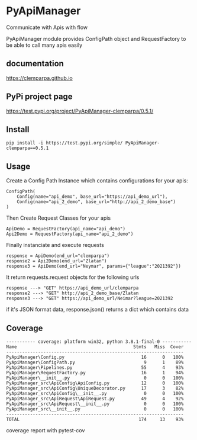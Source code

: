 # PyApiManager
 Communicate with Apis with flow


PyApiManager module provides ConfigPath object and RequestFactory to be able
to call many apis easily


## documentation 
https://clemparpa.github.io

## PyPi project page
https://test.pypi.org/project/PyApiManager-clemparpa/0.5.1/


## Install
    
    pip install -i https://test.pypi.org/simple/ PyApiManager-clemparpa==0.5.1


## Usage

Create a Config Path Instance which contains configurations for your apis: 

    ConfigPath(
        Config(name="api_demo", base_url="https://api_demo_url"),
        Config(name="api_2_demo", base_url="http://api_2_demo_base")
    )
    
Then Create Request Classes for your apis

    ApiDemo = RequestFactory(api_name="api_demo")
    Api2Demo = RequestFactory(api_name="api_2_demo")
    
Finally instanciate and execute requests

    response = ApiDemo(end_url="clemparpa")
    response2 = Api2Demo(end_url="Zlatan")
    response3 = ApiDemo(end_url="Neymar", params={"league":"2021392"})

It return requests.request objects for the following urls

    response ---> "GET" https://api_demo_url/clemparpa
    response2 ---> "GET" http://api_2_demo_base/Zlatan
    response3 ---> "GET" https://api_demo_url/Neimar?league=2021392

if it's JSON format data, response.json() returns a dict which contains data


## Coverage

    ----------- coverage: platform win32, python 3.8.1-final-0 -----------
    Name                                            Stmts   Miss  Cover
    -------------------------------------------------------------------
    PyApiManager\Config.py                             16      0   100%
    PyApiManager\ConfigPath.py                          9      1    89%
    PyApiManager\Pipelines.py                          55      4    93%
    PyApiManager\RequestFactory.py                     16      1    94%
    PyApiManager\__init__.py                            0      0   100%
    PyApiManager_src\ApiConfig\ApiConfig.py            12      0   100%
    PyApiManager_src\ApiConfig\UniqueDecorator.py      17      3    82%
    PyApiManager_src\ApiConfig\__init__.py              0      0   100%
    PyApiManager_src\ApiRequest\ApiRequest.py          49      4    92%
    PyApiManager_src\ApiRequest\__init__.py             0      0   100%
    PyApiManager_src\__init__.py                        0      0   100%
    -------------------------------------------------------------------
    TOTAL                                             174     13    93%



coverage report with pytest-cov